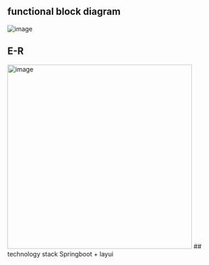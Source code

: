 ## functional block diagram
![image](https://github.com/SSE-DZH/leave_batch/assets/129141887/ff1e821c-f86b-4558-bae3-96122686b69f)
## E-R
<img width="415" alt="image" src="https://github.com/SSE-DZH/leave_batch/assets/129141887/18a4c59b-aef6-4ff9-8ad2-228daab59390">
## technology stack
Springboot + layui
